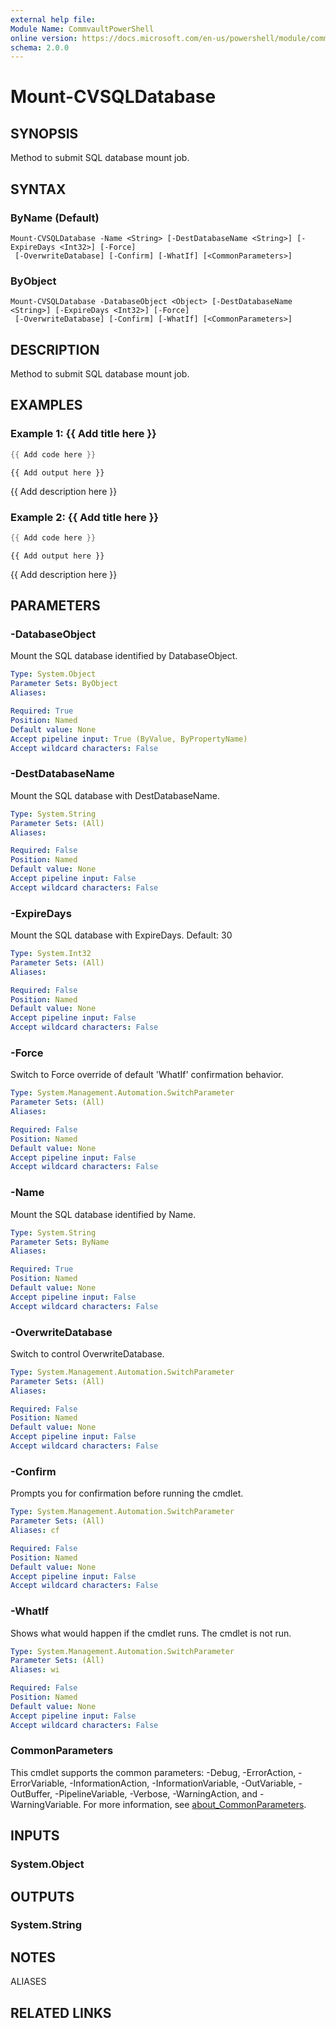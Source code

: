 ```yaml
---
external help file:
Module Name: CommvaultPowerShell
online version: https://docs.microsoft.com/en-us/powershell/module/commvaultpowershell/mount-cvsqldatabase
schema: 2.0.0
---
```


# Mount-CVSQLDatabase

## SYNOPSIS
Method to submit SQL database mount job.

## SYNTAX

### ByName (Default)
```
Mount-CVSQLDatabase -Name <String> [-DestDatabaseName <String>] [-ExpireDays <Int32>] [-Force]
 [-OverwriteDatabase] [-Confirm] [-WhatIf] [<CommonParameters>]
```

### ByObject
```
Mount-CVSQLDatabase -DatabaseObject <Object> [-DestDatabaseName <String>] [-ExpireDays <Int32>] [-Force]
 [-OverwriteDatabase] [-Confirm] [-WhatIf] [<CommonParameters>]
```

## DESCRIPTION
Method to submit SQL database mount job.

## EXAMPLES

### Example 1: {{ Add title here }}
```powershell
{{ Add code here }}
```

```output
{{ Add output here }}
```

{{ Add description here }}

### Example 2: {{ Add title here }}
```powershell
{{ Add code here }}
```

```output
{{ Add output here }}
```

{{ Add description here }}

## PARAMETERS

### -DatabaseObject
Mount the SQL database identified by DatabaseObject.

```yaml
Type: System.Object
Parameter Sets: ByObject
Aliases:

Required: True
Position: Named
Default value: None
Accept pipeline input: True (ByValue, ByPropertyName)
Accept wildcard characters: False
```

### -DestDatabaseName
Mount the SQL database with DestDatabaseName.

```yaml
Type: System.String
Parameter Sets: (All)
Aliases:

Required: False
Position: Named
Default value: None
Accept pipeline input: False
Accept wildcard characters: False
```

### -ExpireDays
Mount the SQL database with ExpireDays.
Default: 30

```yaml
Type: System.Int32
Parameter Sets: (All)
Aliases:

Required: False
Position: Named
Default value: None
Accept pipeline input: False
Accept wildcard characters: False
```

### -Force
Switch to Force override of default 'WhatIf' confirmation behavior.

```yaml
Type: System.Management.Automation.SwitchParameter
Parameter Sets: (All)
Aliases:

Required: False
Position: Named
Default value: None
Accept pipeline input: False
Accept wildcard characters: False
```

### -Name
Mount the SQL database identified by Name.

```yaml
Type: System.String
Parameter Sets: ByName
Aliases:

Required: True
Position: Named
Default value: None
Accept pipeline input: False
Accept wildcard characters: False
```

### -OverwriteDatabase
Switch to control OverwriteDatabase.

```yaml
Type: System.Management.Automation.SwitchParameter
Parameter Sets: (All)
Aliases:

Required: False
Position: Named
Default value: None
Accept pipeline input: False
Accept wildcard characters: False
```

### -Confirm
Prompts you for confirmation before running the cmdlet.

```yaml
Type: System.Management.Automation.SwitchParameter
Parameter Sets: (All)
Aliases: cf

Required: False
Position: Named
Default value: None
Accept pipeline input: False
Accept wildcard characters: False
```

### -WhatIf
Shows what would happen if the cmdlet runs.
The cmdlet is not run.

```yaml
Type: System.Management.Automation.SwitchParameter
Parameter Sets: (All)
Aliases: wi

Required: False
Position: Named
Default value: None
Accept pipeline input: False
Accept wildcard characters: False
```

### CommonParameters
This cmdlet supports the common parameters: -Debug, -ErrorAction, -ErrorVariable, -InformationAction, -InformationVariable, -OutVariable, -OutBuffer, -PipelineVariable, -Verbose, -WarningAction, and -WarningVariable. For more information, see [about_CommonParameters](http://go.microsoft.com/fwlink/?LinkID=113216).

## INPUTS

### System.Object

## OUTPUTS

### System.String

## NOTES

ALIASES

## RELATED LINKS

